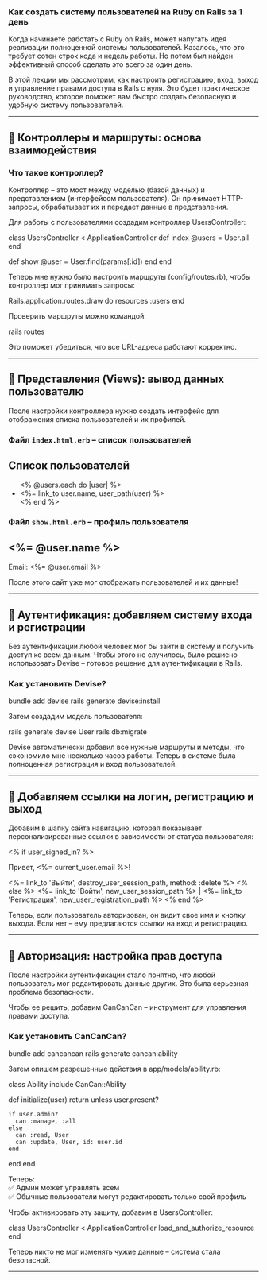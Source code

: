 ### Как создать систему пользователей на Ruby on Rails за 1 день  

Когда начинаете работать с Ruby on Rails, может напугать идея реализации полноценной системы пользователей. 
Казалось, что это требует сотен строк кода и недель работы. Но потом был найден эффективный способ сделать это всего за один день.  

В этой лекции мы рассмотрим, как настроить регистрацию, вход, выход и управление правами доступа в Rails с нуля. 
Это будет практическое руководство, которое поможет вам быстро создать безопасную и удобную систему пользователей.  

---

## 📌 Контроллеры и маршруты: основа взаимодействия  

### Что такое контроллер?  
Контроллер – это мост между моделью (базой данных) и представлением (интерфейсом пользователя). Он принимает HTTP-запросы, обрабатывает их и передает данные в представления.  

Для работы с пользователями создадим контроллер UsersController:  

class UsersController < ApplicationController
  def index
    @users = User.all
  end

  def show
    @user = User.find(params[:id])
  end
end  

Теперь мне нужно было настроить маршруты (config/routes.rb), чтобы контроллер мог принимать запросы:  

Rails.application.routes.draw do
  resources :users
end  

Проверить маршруты можно командой:  

rails routes  

Это поможет убедиться, что все URL-адреса работают корректно.  

---

## 📌 Представления (Views): вывод данных пользователю  

После настройки контроллера нужно создать интерфейс для отображения списка пользователей и их профилей.  

### Файл `index.html.erb` – список пользователей  
<h2>Список пользователей</h2>
<ul>
  <% @users.each do |user| %>
    <li><%= link_to user.name, user_path(user) %></li>
  <% end %>
</ul>  

### Файл `show.html.erb` – профиль пользователя  
<h2><%= @user.name %></h2>
<p>Email: <%= @user.email %></p>  

После этого сайт уже мог отображать пользователей и их данные!  

---

## 📌 Аутентификация: добавляем систему входа и регистрации  

Без аутентификации любой человек мог бы зайти в систему и получить доступ ко всем данным. Чтобы этого не случилось, было решиено использовать Devise – готовое решение для аутентификации в Rails.  

### Как установить Devise?  
bundle add devise
rails generate devise:install  

Затем создадим модель пользователя:  

rails generate devise User
rails db:migrate  

Devise автоматически добавил все нужные маршруты и методы, что сэкономило мне несколько часов работы. Теперь в системе была полноценная регистрация и вход пользователей.  

---

## 📌 Добавляем ссылки на логин, регистрацию и выход  

Добавим в шапку сайта навигацию, которая показывает персонализированные ссылки в зависимости от статуса пользователя:  

<nav>
  <% if user_signed_in? %>
    <p>Привет, <%= current_user.email %>!</p>
    <%= link_to 'Выйти', destroy_user_session_path, method: :delete %>
  <% else %>
    <%= link_to 'Войти', new_user_session_path %> |
    <%= link_to 'Регистрация', new_user_registration_path %>
  <% end %>
</nav>  

Теперь, если пользователь авторизован, он видит свое имя и кнопку выхода. Если нет – ему предлагаются ссылки на вход и регистрацию.  

---

## 📌 Авторизация: настройка прав доступа  

После настройки аутентификации стало понятно, что любой пользователь мог редактировать данные других. Это была серьезная проблема безопасности.  

Чтобы ее решить, добавим CanCanCan – инструмент для управления правами доступа.  

### Как установить CanCanCan?  
bundle add cancancan
rails generate cancan:ability  

Затем опишем разрешенные действия в app/models/ability.rb:  

class Ability
  include CanCan::Ability

  def initialize(user)
    return unless user.present?

    if user.admin?
      can :manage, :all
    else
      can :read, User
      can :update, User, id: user.id
    end
  end
end  

Теперь:  
✅ Админ может управлять всем  
✅ Обычные пользователи могут редактировать только свой профиль  

Чтобы активировать эту защиту, добавим в UsersController:  

class UsersController < ApplicationController
  load_and_authorize_resource
end  

Теперь никто не мог изменять чужие данные – система стала безопасной.  

---
